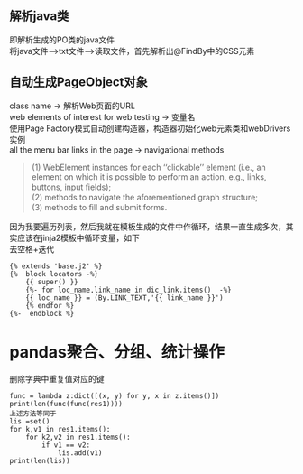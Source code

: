 ## 解析java类
即解析生成的PO类的java文件<br>
将java文件——>txt文件——>读取文件，首先解析出@FindBy中的CSS元素
## 自动生成PageObject对象
class name -> 解析Web页面的URL<br>
web elements of interest for web testing -> 变量名<br>
使用Page Factory模式自动创建构造器，构造器初始化web元素类和webDrivers实例<br>
all the menu bar links in the page -> navigational methods
>(1) WebElement instances for each ‘‘clickable’’ element (i.e., an element on which it is possible to perform an action, e.g., links, buttons, input ﬁelds); <br>
>(2) methods to navigate the aforementioned graph structure;<br>
>(3)  methods to ﬁll and submit forms. 

因为我要遍历列表，然后我就在模板生成的文件中作循环，结果一直生成多次，其实应该在jinja2模板中循环变量，如下<br>
去空格+迭代

    {% extends 'base.j2' %}
    {%  block locators -%}
        {{ super() }}
        {%- for loc_name,link_name in dic_link.items()  -%}
        {{ loc_name }} = (By.LINK_TEXT,'{{ link_name }}')
        {% endfor %}
    {%-  endblock %}
   
# pandas聚合、分组、统计操作
删除字典中重复值对应的键

    func = lambda z:dict([(x, y) for y, x in z.items()])
    print(len(func(func(res1))))
    上述方法等同于
    lis =set()
    for k,v1 in res1.items():
        for k2,v2 in res1.items():
            if v1 == v2:
                lis.add(v1)
    print(len(lis))